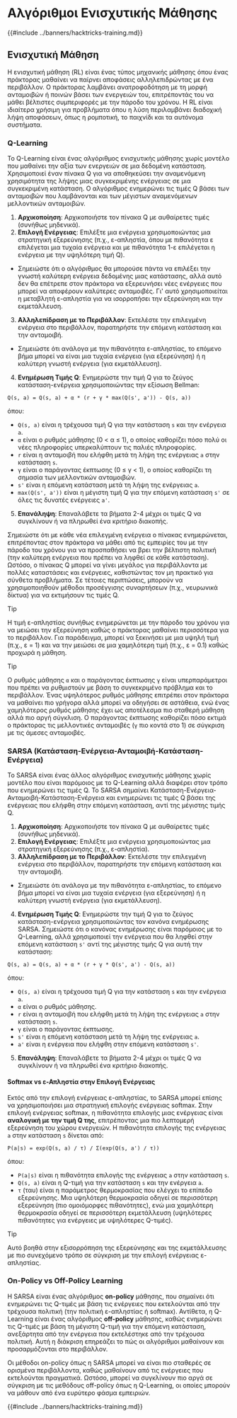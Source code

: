 # Αλγόριθμοι Ενισχυτικής Μάθησης

{{#include ../banners/hacktricks-training.md}}

## Ενισχυτική Μάθηση

Η ενισχυτική μάθηση (RL) είναι ένας τύπος μηχανικής μάθησης όπου ένας πράκτορας μαθαίνει να παίρνει αποφάσεις αλληλεπιδρώντας με ένα περιβάλλον. Ο πράκτορας λαμβάνει ανατροφοδότηση με τη μορφή ανταμοιβών ή ποινών βάσει των ενεργειών του, επιτρέποντάς του να μάθει βέλτιστες συμπεριφορές με την πάροδο του χρόνου. Η RL είναι ιδιαίτερα χρήσιμη για προβλήματα όπου η λύση περιλαμβάνει διαδοχική λήψη αποφάσεων, όπως η ρομποτική, το παιχνίδι και τα αυτόνομα συστήματα.

### Q-Learning

Το Q-Learning είναι ένας αλγόριθμος ενισχυτικής μάθησης χωρίς μοντέλο που μαθαίνει την αξία των ενεργειών σε μια δεδομένη κατάσταση. Χρησιμοποιεί έναν πίνακα Q για να αποθηκεύσει την αναμενόμενη χρησιμότητα της λήψης μιας συγκεκριμένης ενέργειας σε μια συγκεκριμένη κατάσταση. Ο αλγόριθμος ενημερώνει τις τιμές Q βάσει των ανταμοιβών που λαμβάνονται και των μέγιστων αναμενόμενων μελλοντικών ανταμοιβών.
1. **Αρχικοποίηση**: Αρχικοποιήστε τον πίνακα Q με αυθαίρετες τιμές (συνήθως μηδενικά).
2. **Επιλογή Ενέργειας**: Επιλέξτε μια ενέργεια χρησιμοποιώντας μια στρατηγική εξερεύνησης (π.χ., ε-απληστία, όπου με πιθανότητα ε επιλέγεται μια τυχαία ενέργεια και με πιθανότητα 1-ε επιλέγεται η ενέργεια με την υψηλότερη τιμή Q).
- Σημειώστε ότι ο αλγόριθμος θα μπορούσε πάντα να επιλέξει την γνωστή καλύτερη ενέργεια δεδομένης μιας κατάστασης, αλλά αυτό δεν θα επέτρεπε στον πράκτορα να εξερευνήσει νέες ενέργειες που μπορεί να αποφέρουν καλύτερες ανταμοιβές. Γι' αυτό χρησιμοποιείται η μεταβλητή ε-απληστία για να ισορροπήσει την εξερεύνηση και την εκμετάλλευση.
3. **Αλληλεπίδραση με το Περιβάλλον**: Εκτελέστε την επιλεγμένη ενέργεια στο περιβάλλον, παρατηρήστε την επόμενη κατάσταση και την ανταμοιβή.
- Σημειώστε ότι ανάλογα με την πιθανότητα ε-απληστίας, το επόμενο βήμα μπορεί να είναι μια τυχαία ενέργεια (για εξερεύνηση) ή η καλύτερη γνωστή ενέργεια (για εκμετάλλευση).
4. **Ενημέρωση Τιμής Q**: Ενημερώστε την τιμή Q για το ζεύγος κατάσταση-ενέργεια χρησιμοποιώντας την εξίσωση Bellman:
```plaintext
Q(s, a) = Q(s, a) + α * (r + γ * max(Q(s', a')) - Q(s, a))
```
όπου:
- `Q(s, a)` είναι η τρέχουσα τιμή Q για την κατάσταση `s` και την ενέργεια `a`.
- `α` είναι ο ρυθμός μάθησης (0 < α ≤ 1), ο οποίος καθορίζει πόσο πολύ οι νέες πληροφορίες υπερκαλύπτουν τις παλιές πληροφορίες.
- `r` είναι η ανταμοιβή που ελήφθη μετά τη λήψη της ενέργειας `a` στην κατάσταση `s`.
- `γ` είναι ο παράγοντας έκπτωσης (0 ≤ γ < 1), ο οποίος καθορίζει τη σημασία των μελλοντικών ανταμοιβών.
- `s'` είναι η επόμενη κατάσταση μετά τη λήψη της ενέργειας `a`.
- `max(Q(s', a'))` είναι η μέγιστη τιμή Q για την επόμενη κατάσταση `s'` σε όλες τις δυνατές ενέργειες `a'`.
5. **Επανάληψη**: Επαναλάβετε τα βήματα 2-4 μέχρι οι τιμές Q να συγκλίνουν ή να πληρωθεί ένα κριτήριο διακοπής.

Σημειώστε ότι με κάθε νέα επιλεγμένη ενέργεια ο πίνακας ενημερώνεται, επιτρέποντας στον πράκτορα να μάθει από τις εμπειρίες του με την πάροδο του χρόνου για να προσπαθήσει να βρει την βέλτιστη πολιτική (την καλύτερη ενέργεια που πρέπει να ληφθεί σε κάθε κατάσταση). Ωστόσο, ο πίνακας Q μπορεί να γίνει μεγάλος για περιβάλλοντα με πολλές καταστάσεις και ενέργειες, καθιστώντας τον μη πρακτικό για σύνθετα προβλήματα. Σε τέτοιες περιπτώσεις, μπορούν να χρησιμοποιηθούν μέθοδοι προσέγγισης συναρτήσεων (π.χ., νευρωνικά δίκτυα) για να εκτιμήσουν τις τιμές Q.

> [!TIP]
> Η τιμή ε-απληστίας συνήθως ενημερώνεται με την πάροδο του χρόνου για να μειώσει την εξερεύνηση καθώς ο πράκτορας μαθαίνει περισσότερα για το περιβάλλον. Για παράδειγμα, μπορεί να ξεκινήσει με μια υψηλή τιμή (π.χ., ε = 1) και να την μειώσει σε μια χαμηλότερη τιμή (π.χ., ε = 0.1) καθώς προχωρά η μάθηση.

> [!TIP]
> Ο ρυθμός μάθησης `α` και ο παράγοντας έκπτωσης `γ` είναι υπερπαράμετροι που πρέπει να ρυθμιστούν με βάση το συγκεκριμένο πρόβλημα και το περιβάλλον. Ένας υψηλότερος ρυθμός μάθησης επιτρέπει στον πράκτορα να μαθαίνει πιο γρήγορα αλλά μπορεί να οδηγήσει σε αστάθεια, ενώ ένας χαμηλότερος ρυθμός μάθησης έχει ως αποτέλεσμα πιο σταθερή μάθηση αλλά πιο αργή σύγκλιση. Ο παράγοντας έκπτωσης καθορίζει πόσο εκτιμά ο πράκτορας τις μελλοντικές ανταμοιβές (`γ` πιο κοντά στο 1) σε σύγκριση με τις άμεσες ανταμοιβές.

### SARSA (Κατάσταση-Ενέργεια-Ανταμοιβή-Κατάσταση-Ενέργεια)

Το SARSA είναι ένας άλλος αλγόριθμος ενισχυτικής μάθησης χωρίς μοντέλο που είναι παρόμοιος με το Q-Learning αλλά διαφέρει στον τρόπο που ενημερώνει τις τιμές Q. Το SARSA σημαίνει Κατάσταση-Ενέργεια-Ανταμοιβή-Κατάσταση-Ενέργεια και ενημερώνει τις τιμές Q βάσει της ενέργειας που ελήφθη στην επόμενη κατάσταση, αντί της μέγιστης τιμής Q.
1. **Αρχικοποίηση**: Αρχικοποιήστε τον πίνακα Q με αυθαίρετες τιμές (συνήθως μηδενικά).
2. **Επιλογή Ενέργειας**: Επιλέξτε μια ενέργεια χρησιμοποιώντας μια στρατηγική εξερεύνησης (π.χ., ε-απληστία).
3. **Αλληλεπίδραση με το Περιβάλλον**: Εκτελέστε την επιλεγμένη ενέργεια στο περιβάλλον, παρατηρήστε την επόμενη κατάσταση και την ανταμοιβή.
- Σημειώστε ότι ανάλογα με την πιθανότητα ε-απληστίας, το επόμενο βήμα μπορεί να είναι μια τυχαία ενέργεια (για εξερεύνηση) ή η καλύτερη γνωστή ενέργεια (για εκμετάλλευση).
4. **Ενημέρωση Τιμής Q**: Ενημερώστε την τιμή Q για το ζεύγος κατάσταση-ενέργεια χρησιμοποιώντας τον κανόνα ενημέρωσης SARSA. Σημειώστε ότι ο κανόνας ενημέρωσης είναι παρόμοιος με το Q-Learning, αλλά χρησιμοποιεί την ενέργεια που θα ληφθεί στην επόμενη κατάσταση `s'` αντί της μέγιστης τιμής Q για αυτή την κατάσταση:
```plaintext
Q(s, a) = Q(s, a) + α * (r + γ * Q(s', a') - Q(s, a))
```
όπου:
- `Q(s, a)` είναι η τρέχουσα τιμή Q για την κατάσταση `s` και την ενέργεια `a`.
- `α` είναι ο ρυθμός μάθησης.
- `r` είναι η ανταμοιβή που ελήφθη μετά τη λήψη της ενέργειας `a` στην κατάσταση `s`.
- `γ` είναι ο παράγοντας έκπτωσης.
- `s'` είναι η επόμενη κατάσταση μετά τη λήψη της ενέργειας `a`.
- `a'` είναι η ενέργεια που ελήφθη στην επόμενη κατάσταση `s'`.
5. **Επανάληψη**: Επαναλάβετε τα βήματα 2-4 μέχρι οι τιμές Q να συγκλίνουν ή να πληρωθεί ένα κριτήριο διακοπής.

#### Softmax vs ε-Απληστία στην Επιλογή Ενέργειας

Εκτός από την επιλογή ενέργειας ε-απληστίας, το SARSA μπορεί επίσης να χρησιμοποιήσει μια στρατηγική επιλογής ενέργειας softmax. Στην επιλογή ενέργειας softmax, η πιθανότητα επιλογής μιας ενέργειας είναι **αναλογική με την τιμή Q της**, επιτρέποντας μια πιο λεπτομερή εξερεύνηση του χώρου ενεργειών. Η πιθανότητα επιλογής της ενέργειας `a` στην κατάσταση `s` δίνεται από:
```plaintext
P(a|s) = exp(Q(s, a) / τ) / Σ(exp(Q(s, a') / τ))
```
όπου:
- `P(a|s)` είναι η πιθανότητα επιλογής της ενέργειας `a` στην κατάσταση `s`.
- `Q(s, a)` είναι η Q-τιμή για την κατάσταση `s` και την ενέργεια `a`.
- `τ` (ταυ) είναι η παράμετρος θερμοκρασίας που ελέγχει το επίπεδο εξερεύνησης. Μια υψηλότερη θερμοκρασία οδηγεί σε περισσότερη εξερεύνηση (πιο ομοιόμορφες πιθανότητες), ενώ μια χαμηλότερη θερμοκρασία οδηγεί σε περισσότερη εκμετάλλευση (υψηλότερες πιθανότητες για ενέργειες με υψηλότερες Q-τιμές).

> [!TIP]
> Αυτό βοηθά στην εξισορρόπηση της εξερεύνησης και της εκμετάλλευσης με πιο συνεχόμενο τρόπο σε σύγκριση με την επιλογή ενέργειας ε-απληστίας.

### On-Policy vs Off-Policy Learning

Η SARSA είναι ένας αλγόριθμος **on-policy** μάθησης, που σημαίνει ότι ενημερώνει τις Q-τιμές με βάση τις ενέργειες που εκτελούνται από την τρέχουσα πολιτική (την πολιτική ε-απληστίας ή softmax). Αντίθετα, η Q-Learning είναι ένας αλγόριθμος **off-policy** μάθησης, καθώς ενημερώνει τις Q-τιμές με βάση τη μέγιστη Q-τιμή για την επόμενη κατάσταση, ανεξάρτητα από την ενέργεια που εκτελέστηκε από την τρέχουσα πολιτική. Αυτή η διάκριση επηρεάζει το πώς οι αλγόριθμοι μαθαίνουν και προσαρμόζονται στο περιβάλλον.

Οι μέθοδοι on-policy όπως η SARSA μπορεί να είναι πιο σταθερές σε ορισμένα περιβάλλοντα, καθώς μαθαίνουν από τις ενέργειες που εκτελούνται πραγματικά. Ωστόσο, μπορεί να συγκλίνουν πιο αργά σε σύγκριση με τις μεθόδους off-policy όπως η Q-Learning, οι οποίες μπορούν να μάθουν από ένα ευρύτερο φάσμα εμπειριών.

{{#include ../banners/hacktricks-training.md}}
